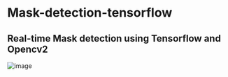 # Mask-detection-tensorflow
<h2>Real-time Mask detection using Tensorflow and Opencv2 </h2>

![image](https://user-images.githubusercontent.com/48207530/116857850-17e65e80-ac1b-11eb-9c41-60a65e54d9e5.png)

